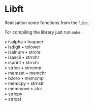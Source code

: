 # Libft

Realisation some functions from the `libc`.

For compiling the library just run `make`.

• isalpha                             • toupper</br>
• isdigit                             • tolower</br>
• isalnum                             • strchr</br>
• isascii                             • strrchr</br>
• isprint                             • strrchr</br>
• strlen                              • strncmp</br>
• memset                              • memchr</br>
• bzero                               • memcmp</br>
• memcpy                              • strnstr</br>
• memmove                             • atoi</br>
• strlcpy</br>
• strlcat</br>






